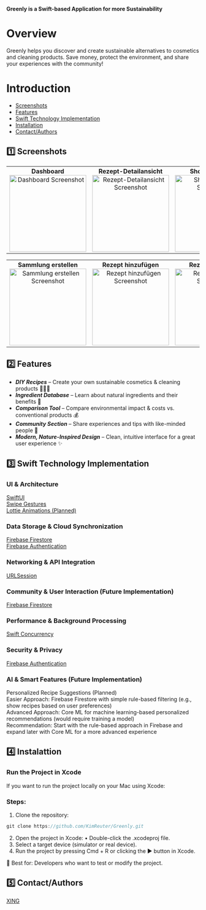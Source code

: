 ****Greenly is a Swift-based Application for more Sustainability****

# Overview

Greenly helps you discover and create sustainable alternatives to cosmetics and cleaning products. Save money, protect the environment, and share your experiences with the community!

# Introduction
- [Screenshots](#screenshots)
- [Features](#features)
- [Swift Technology Implementation](#swift-technology-implementation)
- [Installation](#installation)
- [Contact/Authors](#contact/authors)

## 1️⃣ Screenshots

<table>
  <tr>
    <td align="center">
      <strong>Dashboard</strong><br>
      <img src="https://github.com/user-attachments/assets/9126ac93-3f04-4b51-b063-3de8acb35e25" width="200" alt="Dashboard Screenshot"/>
    </td>
    <td align="center">
      <strong>Rezept-Detailansicht</strong><br>
      <img src="https://github.com/user-attachments/assets/98ebce40-98da-4a4e-82f9-971396b21a57" width="200" alt="Rezept-Detailansicht Screenshot"/>
    </td>
    <td align="center">
      <strong>Shopping-Liste</strong><br>
      <img src="https://github.com/user-attachments/assets/f72336c8-aab1-43f2-9992-613ef385c6e9" width="200" alt="Shopping-Liste Screenshot"/>
    </td>
  </tr>
</table>

<table>
  <tr>
    <td align="center">
      <strong>Sammlung erstellen</strong><br>
      <img src="https://github.com/user-attachments/assets/57d89423-1ddb-4a28-98c2-e6eae5ae92d8" width="200" alt="Sammlung erstellen Screenshot"/>
    </td>
    <td align="center">
      <strong>Rezept hinzufügen</strong><br>
      <img src="https://github.com/user-attachments/assets/29cc50aa-043d-4e9c-aa16-36b6bf114086" width="200" alt="Rezept hinzufügen Screenshot"/>
    </td>
    <td align="center">
      <strong>Rezept erstellen</strong><br>
      <img src="https://github.com/user-attachments/assets/a3a192c3-f0c0-4c28-b83f-9c6b22f02b5d" width="200" alt="Rezept erstellen Screenshot"/>
    </td>
  </tr>
</table>

## 2️⃣ Features

- ***DIY Recipes*** – Create your own sustainable cosmetics & cleaning products 👩🏽‍🍳
- ***Ingredient Database*** – Learn about natural ingredients and their benefits 🍯
- ***Comparison Tool*** – Compare environmental impact & costs vs. conventional products 💰
- ***Community Section*** – Share experiences and tips with like-minded people 👫
- ***Modern, Nature-Inspired Design*** – Clean, intuitive interface for a great user experience ✨

## 3️⃣ Swift Technology Implementation

### UI & Architecture
[SwiftUI](https://developer.apple.com/xcode/swiftui/)  
[Swipe Gestures](https://developer.apple.com/documentation/uikit/handling-swipe-gestures)  
[Lottie Animations (Planned)](https://lottiefiles.com/what-is-lottie)

### Data Storage & Cloud Synchronization

[Firebase Firestore](https://firebase.google.com/docs/firestore?hl=de)  
[Firebase Authentication](https://firebase.google.com/docs/auth?hl=de)

### Networking & API Integration
[URLSession](https://developer.apple.com/documentation/foundation/urlsession)  

### Community & User Interaction (Future Implementation)
[Firebase Firestore](https://firebase.google.com/docs/firestore?hl=de)

### Performance & Background Processing
[Swift Concurrency](https://docs.swift.org/swift-book/documentation/the-swift-programming-language/concurrency/)

### Security & Privacy
[Firebase Authentication](https://firebase.google.com/docs/auth?hl=de)

### AI & Smart Features (Future Implementation)
Personalized Recipe Suggestions (Planned)  
Easier Approach: Firebase Firestore with simple rule-based filtering (e.g., show recipes based on user preferences)  
Advanced Approach: Core ML for machine learning-based personalized recommendations (would require training a model)  
Recommendation: Start with the rule-based approach in Firebase and expand later with Core ML for a more advanced experience

## 4️⃣ Instalattion

### Run the Project in Xcode

If you want to run the project locally on your Mac using Xcode:

### Steps:

1. Clone the repository:
```swift
git clone https://github.com/KimReuter/Greenly.git
```
2.	Open the project in Xcode:
	•	Double-click the .xcodeproj file.
3.	Select a target device (simulator or real device).
4.	Run the project by pressing Cmd + R or clicking the ▶️ button in Xcode.

🔹 Best for: Developers who want to test or modify the project.

## 5️⃣ Contact/Authors

[XING](https://www.xing.com/profile/Kim_Reuter019991/web_profiles?sc_o=navigation_profile&sc_o_PropActionOrigin=navigation_badge_no_badge)
